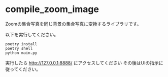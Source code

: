 # compile_zoom_image

Zoomの集合写真を同じ背景の集合写真に変換するライブラリです。

以下を実行してください。
```
poetry install
poetry shell
python main.py
```
実行したら http://127.0.0.1:8888/ にアクセスしてください
その後はUIの指示に従ってください。
